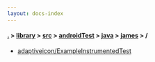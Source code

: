 ```yaml
---
layout: docs-index
---
```

#### [.](./../../../../../index) > [library](./../../../../index) > [src](./../../../index) > [androidTest](./../../index) > [java](./../index) > [james](./index) > **/**

- [adaptiveicon/ExampleInstrumentedTest](adaptiveicon/ExampleInstrumentedTest)
